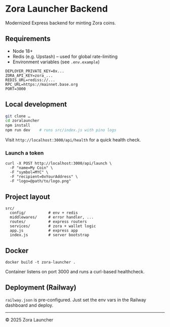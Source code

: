 # Zora Launcher Backend

Modernized Express backend for minting Zora coins.

## Requirements

* Node 18+
* Redis (e.g. Upstash) – used for global rate-limiting
* Environment variables (see `.env.example`)

```env
DEPLOYER_PRIVATE_KEY=0x...
ZORA_API_KEY=zora_...
REDIS_URL=rediss://...
RPC_URL=https://mainnet.base.org
PORT=3000
```

## Local development

```bash
git clone …
cd zoralauncher
npm install
npm run dev    # runs src/index.js with pino logs
```

Visit `http://localhost:3000/api/health` for a quick health check.

### Launch a token

```
curl -X POST http://localhost:3000/api/launch \
  -F "name=My Coin" \
  -F "symbol=MYC" \
  -F "recipient=0xYourAddress" \
  -F "logo=@path/to/logo.png"
```

## Project layout

```
src/
  config/          # env + redis
  middlewares/     # error handler, ...
  routes/          # express routers
  services/        # zora + wallet logic
  app.js           # express app
  index.js         # server bootstrap
```

## Docker

```
docker build -t zora-launcher .
```

Container listens on port 3000 and runs a curl-based healthcheck.

## Deployment (Railway)

`railway.json` is pre-configured. Just set the env vars in the Railway dashboard and deploy.

---

© 2025 Zora Launcher 